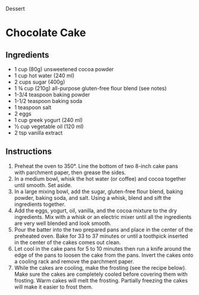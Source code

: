 Dessert

# Chocolate Cake 

## Ingredients 

- 1 cup (80g) unsweetened cocoa powder
- 1 cup hot water (240 ml)
- 2 cups sugar (400g)
- 1 ¾ cup (210g) all-purpose gluten-free flour blend (see notes)
- 1-3/4 teaspoon baking powder
- 1-1/2 teaspoon baking soda
- 1 teaspoon salt
- 2 eggs
- 1 cup greek yogurt (240 ml)
- ½ cup vegetable oil (120 ml)
- 2 tsp vanilla extract

## Instructions

1. Preheat the oven to 350°. Line the bottom of two 8-inch cake pans with parchment paper, then grease the sides. 
2. In a medium bowl, whisk the hot water (or coffee) and cocoa together until smooth. Set aside.
3. In a large mixing bowl, add the sugar, gluten-free flour blend, baking powder, baking soda, and salt. Using a whisk, blend and sift the ingredients together.
4. Add the eggs, yogurt, oil, vanilla, and the cocoa mixture to the dry ingredients. Mix with a whisk or an electric mixer until all the ingredients are very well blended and look smooth.
5. Pour the batter into the two prepared pans and place in the center of the preheated oven. Bake for 33 to 37 minutes or until a toothpick inserted in the center of the cakes comes out clean.
6. Let cool in the cake pans for 5 to 10 minutes then run a knife around the edge of the pans to loosen the cake from the pans. Invert the cakes onto a cooling rack and remove the parchment paper.
7. While the cakes are cooling, make the frosting (see the recipe below). Make sure the cakes are completely cooled before covering them with frosting. Warm cakes will melt the frosting. Partially freezing the cakes will make it easier to frost them. 